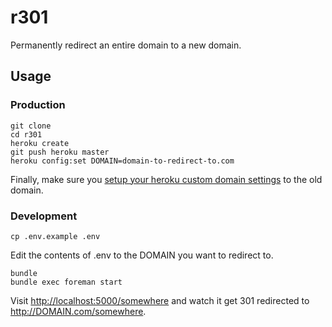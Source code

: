 # r301

Permanently redirect an entire domain to a new domain.

## Usage

### Production

```
git clone
cd r301
heroku create
git push heroku master
heroku config:set DOMAIN=domain-to-redirect-to.com
```

Finally, make sure you [setup your heroku custom domain settings](https://devcenter.heroku.com/articles/custom-domains) to the old domain.

### Development

```
cp .env.example .env
```

Edit the contents of .env to the DOMAIN you want to redirect to.

```
bundle
bundle exec foreman start
```

Visit <http://localhost:5000/somewhere> and watch it get 301 redirected to <http://DOMAIN.com/somewhere>.


